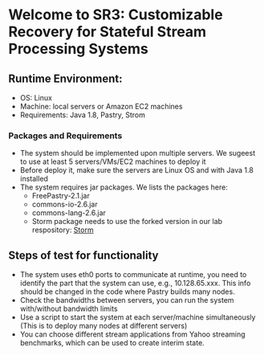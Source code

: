 # Welcome to SR3: Customizable Recovery for Stateful Stream Processing Systems

## Runtime Environment:

* OS: Linux
* Machine: local servers or Amazon EC2 machines
* Requirements: Java 1.8, Pastry, Strom

### Packages and Requirements
- The system should be implemented upon multiple servers. 
  We sugeest to use at least 5 servers/VMs/EC2 machines to deploy it
- Before deploy it, make sure the servers are Linux OS and with Java 1.8 installed
- The system requires jar packages. We lists the packages here: 
  - FreePastry-2.1.jar
  - commons-io-2.6.jar
  - commons-lang-2.6.jar
  - Storm package needs to use the forked version in our lab respository:  [Storm](https://github.com/fiu-elves/storm)

## Steps of test for functionality

* The system uses eth0 ports to communicate at runtime, you need to identify the part that the system can use, e.g., 10.128.65.xxx. This info should be changed in the code where Pastry builds many nodes.
* Check the bandwidths between servers, you can run the system with/without bandwidth limits
* Use a script to start the system at each server/machine simultaneously (This is to deploy many nodes at different servers)
* You can choose different stream applications from Yahoo streaming benchmarks, which can be used to create interim state.
